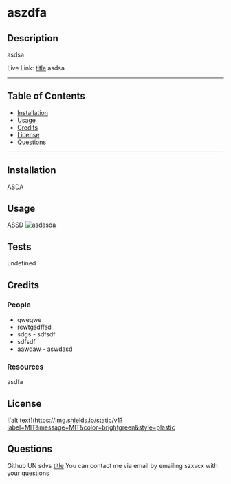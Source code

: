 # aszdfa
## Description
asdsa

Live Link: [title](https://github.com/sdvs/aszdfa)
asdsa

---
## Table of Contents
- [Installation](#installation)
- [Usage](#usage)
- [Credits](#credits)
- [License](#license)
- [Questions](#questions)
---
## Installation
ASDA
## Usage
ASSD
![asdasda](./images/asdasda)
## Tests
undefined
## Credits
### People
- qweqwe
- rewtgsdffsd
- sdgs - sdfsdf
- sdfsdf
- aawdaw - aswdasd

### Resources
asdfa
## License
![alt text](https://img.shields.io/static/v1?label=MIT&message=MIT&color=brightgreen&style=plastic
## Questions
Github UN sdvs [title](https://github.com/sdvs)
You can contact me via email by emailing szxvcx with your questions

